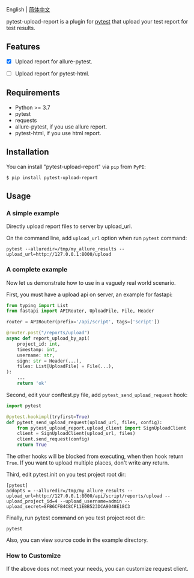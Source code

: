 
English | [简体中文](index.zh.md)


pytest-upload-report is a plugin for [pytest](http://pytest.org) that upload your test report for test results.


## Features


- [x] Upload report for allure-pytest.

- [ ] Upload report for pytest-html.


## Requirements

* Python >= 3.7
* pytest
* requests
* allure-pytest, if you use allure report.
* pytest-html, if you use html report.


## Installation


You can install "pytest-upload-report" via `pip` from `PyPI`:

```shell
$ pip install pytest-upload-report
```


## Usage


### A simple example


Directly upload report files  to server by upload_url.

On the command line, add `upload_url` option when run `pytest` command:

```shell
pytest --alluredir=/tmp/my_allure_results --upload_url=http://127.0.0.1:8000/upload
```
    


### A complete example


Now let us demonstrate how to use in a vaguely real world scenario.


First, you must have a upload api on server, an example for fastapi:

```python
from typing import List
from fastapi import APIRouter, UploadFile, File, Header

router = APIRouter(prefix='/api/script', tags=['script'])

@router.post("/reports/upload")
async def report_upload_by_api(
    project_id: int,
    timestamp: int,
    username: str,
    sign: str = Header(...),
    files: List[UploadFile] = File(...),
):
    ...
    return 'ok'
```



Second, edit your conftest.py file, add `pytest_send_upload_request` hook:

```python
import pytest

@pytest.hookimpl(tryfirst=True)
def pytest_send_upload_request(upload_url, files, config):
    from pytest_upload_report.upload_client import SignUploadClient
    client = SignUploadClient(upload_url, files)
    client.send_request(config)
    return True
```

The other hooks will be blocked from executing, when then hook return `True`.
If you want to upload multiple places, don't write any return.


Third, edit pytest.init on you test project root dir:

```buildoutcfg
[pytest]
addopts = --alluredir=/tmp/my_allure_results --upload_url=http://127.0.0.1:8000/api/script/reports/upload --upload_project_id=4 --upload_username=admin --upload_secret=8FB6CFB4C8CF11EBB523DCA9048E18C3
```


Finally, run pytest command on you test project root dir:

```shell
pytest
```
    


Also, you can view source code in the example directory.


### How to Customize

If the above does not meet your needs, you can customize request client.